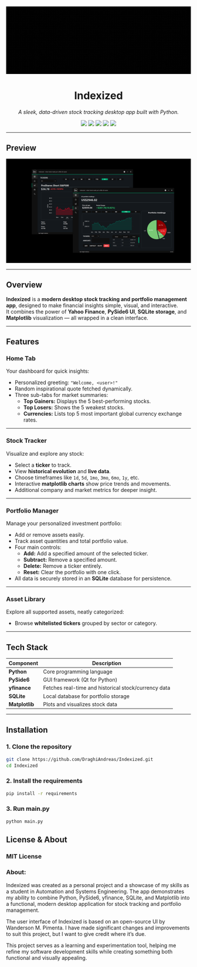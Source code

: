 <p align="center">
  <img src="assets/indexized.gif"width="800">
</p>


<h1 align="center">Indexized</h1>

<p align="center">
  <em>A sleek, data-driven stock tracking desktop app built with Python.</em>
</p>

<p align="center">
  <img src="https://img.shields.io/badge/Python-3.10%2B-blue?style=flat-square&logo=python" />
  <img src="https://img.shields.io/badge/UI-PySide6-orange?style=flat-square&logo=qt" />
  <img src="https://img.shields.io/badge/Data-yfinance-green?style=flat-square&logo=yahoo" />
  <img src="https://img.shields.io/badge/Database-SQLite-lightgrey?style=flat-square&logo=sqlite" />
  <img src="https://img.shields.io/badge/Charts-matplotlib-blueviolet?style=flat-square&logo=plotly" />
</p>

---

## Preview

<p align="center">
  <img src="assets/screenshot.png" alt="Indexized UI Preview" width="800">
</p>

---

## Overview

**Indexized** is a **modern desktop stock tracking and portfolio management app**, designed to make financial insights simple, visual, and interactive.  
It combines the power of **Yahoo Finance**, **PySide6 UI**, **SQLite storage**, and **Matplotlib** visualization — all wrapped in a clean interface.

---

## Features

### **Home Tab**
Your dashboard for quick insights:
- Personalized greeting: `"Welcome, <user>!"`
- Random inspirational quote fetched dynamically.
- Three sub-tabs for market summaries:
  - **Top Gainers:** Displays the 5 best-performing stocks.
  - **Top Losers:** Shows the 5 weakest stocks.
  - **Currencies:** Lists top 5 most important global currency exchange rates.

---

### **Stock Tracker**
Visualize and explore any stock:
- Select a **ticker** to track.
- View **historical evolution** and **live data**.
- Choose timeframes like `1d`, `5d`, `1mo`, `3mo`, `6mo`, `1y`, etc.
- Interactive **matplotlib charts** show price trends and movements.
- Additional company and market metrics for deeper insight.

---

### **Portfolio Manager**
Manage your personalized investment portfolio:
- Add or remove assets easily.
- Track asset quantities and total portfolio value.
- Four main controls:
  - **Add:** Add a specified amount of the selected ticker.
  - **Subtract:** Remove a specified amount.
  - **Delete:** Remove a ticker entirely.
  - **Reset:** Clear the portfolio with one click.
- All data is securely stored in an **SQLite** database for persistence.

---

### **Asset Library**
Explore all supported assets, neatly categorized:
- Browse **whitelisted tickers** grouped by sector or category.

---

## Tech Stack

| Component | Description |
|------------|-------------|
| **Python** | Core programming language |
| **PySide6** | GUI framework (Qt for Python) |
| **yfinance** | Fetches real-time and historical stock/currency data |
| **SQLite** | Local database for portfolio storage |
| **Matplotlib** | Plots and visualizes stock data |

---

## Installation

### 1. Clone the repository
```bash
git clone https://github.com/DraghiAndreas/Indexized.git
cd Indexized
```
### 2. Install the requirements
```bash
pip install -r requirements
```
### 3. Run main.py
```bash
python main.py
```
## License & About
### MIT License
### About:
Indexized was created as a personal project and a showcase of my skills as a student in Automation and Systems Engineering. The app demonstrates my ability to combine Python, PySide6, yfinance, SQLite, and Matplotlib into a functional, modern desktop application for stock tracking and portfolio management.

The user interface of Indexized is based on an open-source UI by Wanderson M. Pimenta. I have made significant changes and improvements to suit this project, but I want to give credit where it’s due.

This project serves as a learning and experimentation tool, helping me refine my software development skills while creating something both functional and visually appealing.